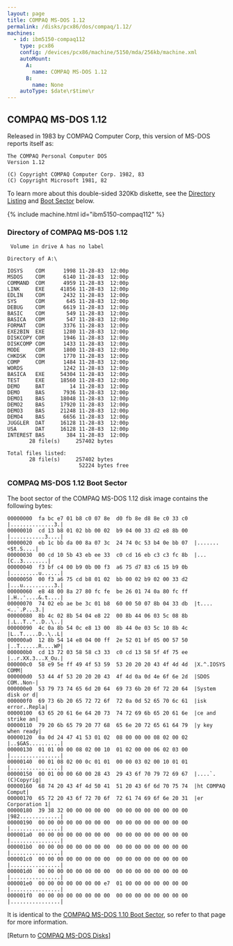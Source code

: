 ```yaml
---
layout: page
title: COMPAQ MS-DOS 1.12
permalink: /disks/pcx86/dos/compaq/1.12/
machines:
  - id: ibm5150-compaq112
    type: pcx86
    config: /devices/pcx86/machine/5150/mda/256kb/machine.xml
    autoMount:
      A:
        name: COMPAQ MS-DOS 1.12
      B:
        name: None
    autoType: $date\r$time\r
---
```


COMPAQ MS-DOS 1.12
------------------

Released in 1983 by COMPAQ Computer Corp, this version of MS-DOS reports itself as:

	The COMPAQ Personal Computer DOS
	Version 1.12
	
	(C) Copyright COMPAQ Computer Corp. 1982, 83
	(C) Copyright Microsoft 1981, 82

To learn more about this double-sided 320Kb diskette, see the
[Directory Listing](#directory-of-compaq-ms-dos-112) and [Boot Sector](#compaq-ms-dos-112-boot-sector) below.

{% include machine.html id="ibm5150-compaq112" %}

### Directory of COMPAQ MS-DOS 1.12

	 Volume in drive A has no label

	Directory of A:\

	IOSYS    COM      1998 11-28-83  12:00p
	MSDOS    COM      6140 11-28-83  12:00p
	COMMAND  COM      4959 11-28-83  12:00p
	LINK     EXE     41856 11-28-83  12:00p
	EDLIN    COM      2432 11-28-83  12:00p
	SYS      COM       645 11-28-83  12:00p
	DEBUG    COM      6619 11-28-83  12:00p
	BASIC    COM       549 11-28-83  12:00p
	BASICA   COM       547 11-28-83  12:00p
	FORMAT   COM      3376 11-28-83  12:00p
	EXE2BIN  EXE      1280 11-28-83  12:00p
	DISKCOPY COM      1946 11-28-83  12:00p
	DISKCOMP COM      1433 11-28-83  12:00p
	MODE     COM      1800 11-28-83  12:00p
	CHKDSK   COM      1770 11-28-83  12:00p
	COMP     COM      1484 11-28-83  12:00p
	WORDS             1242 11-28-83  12:00p
	BASICA   EXE     54304 11-28-83  12:00p
	TEST     EXE     18560 11-28-83  12:00p
	DEMO     BAT        14 11-28-83  12:00p
	DEMO     BAS      7936 11-28-83  12:00p
	DEMO1    BAS     18048 11-28-83  12:00p
	DEMO2    BAS     17920 11-28-83  12:00p
	DEMO3    BAS     21248 11-28-83  12:00p
	DEMO4    BAS      6656 11-28-83  12:00p
	JUGGLER  DAT     16128 11-28-83  12:00p
	USA      DAT     16128 11-28-83  12:00p
	INTEREST BAS       384 11-28-83  12:00p
	       28 file(s)     257402 bytes

	Total files listed:
	       28 file(s)     257402 bytes
	                       52224 bytes free

### COMPAQ MS-DOS 1.12 Boot Sector

The boot sector of the COMPAQ MS-DOS 1.12 disk image contains the following bytes:

	00000000  fa bc e7 01 b8 c0 07 8e  d0 fb 8e d8 8e c0 33 c0  |..............3.|
	00000010  cd 13 b8 01 02 bb 00 02  b9 04 00 33 d2 e8 8b 00  |...........3....|
	00000020  eb 1c bb da 00 8a 07 3c  24 74 0c 53 b4 0e bb 07  |.......<$t.S....|
	00000030  00 cd 10 5b 43 eb ee 33  c0 cd 16 eb c3 c3 fc 8b  |...[C..3........|
	00000040  f3 bf c4 00 b9 0b 00 f3  a6 75 d7 83 c6 15 b9 0b  |.........u......|
	00000050  00 f3 a6 75 cd b8 01 02  bb 00 02 b9 02 00 33 d2  |...u..........3.|
	00000060  e8 48 00 8a 27 80 fc fe  be 26 01 74 0a 80 fc ff  |.H..'....&.t....|
	00000070  74 02 eb ae be 3c 01 b8  60 00 50 07 8b 04 33 db  |t....<..`.P...3.|
	00000080  8b 4c 02 8b 54 04 e8 22  00 8b 44 06 03 5c 08 8b  |.L..T.."..D..\..|
	00000090  4c 0a 8b 54 0c e8 13 00  8b 44 0e 03 5c 10 8b 4c  |L..T.....D..\..L|
	000000a0  12 8b 54 14 e8 04 00 ff  2e 52 01 bf 05 00 57 50  |..T......R....WP|
	000000b0  cd 13 72 03 58 58 c3 33  c0 cd 13 58 5f 4f 75 ee  |..r.XX.3...X_Ou.|
	000000c0  58 e9 5e ff 49 4f 53 59  53 20 20 20 43 4f 4d 4d  |X.^.IOSYS   COMM|
	000000d0  53 44 4f 53 20 20 20 43  4f 4d 0a 0d 4e 6f 6e 2d  |SDOS   COM..Non-|
	000000e0  53 79 73 74 65 6d 20 64  69 73 6b 20 6f 72 20 64  |System disk or d|
	000000f0  69 73 6b 20 65 72 72 6f  72 0a 0d 52 65 70 6c 61  |isk error..Repla|
	00000100  63 65 20 61 6e 64 20 73  74 72 69 6b 65 20 61 6e  |ce and strike an|
	00000110  79 20 6b 65 79 20 77 68  65 6e 20 72 65 61 64 79  |y key when ready|
	00000120  0a 0d 24 47 41 53 01 02  08 00 00 00 08 02 00 02  |..$GAS..........|
	00000130  01 01 00 00 08 02 00 10  01 02 00 00 06 02 03 00  |................|
	00000140  00 01 08 02 00 0c 01 01  00 00 03 02 00 10 01 01  |................|
	00000150  00 01 00 00 60 00 28 43  29 43 6f 70 79 72 69 67  |....`.(C)Copyrig|
	00000160  68 74 20 43 4f 4d 50 41  51 20 43 6f 6d 70 75 74  |ht COMPAQ Comput|
	00000170  65 72 20 43 6f 72 70 6f  72 61 74 69 6f 6e 20 31  |er Corporation 1|
	00000180  39 38 32 00 00 00 00 00  00 00 00 00 00 00 00 00  |982.............|
	00000190  00 00 00 00 00 00 00 00  00 00 00 00 00 00 00 00  |................|
	000001a0  00 00 00 00 00 00 00 00  00 00 00 00 00 00 00 00  |................|
	000001b0  00 00 00 00 00 00 00 00  00 00 00 00 00 00 00 00  |................|
	000001c0  00 00 00 00 00 00 00 00  00 00 00 00 00 00 00 00  |................|
	000001d0  00 00 00 00 00 00 00 00  00 00 00 00 00 00 00 00  |................|
	000001e0  00 00 00 00 00 00 00 e7  01 00 00 00 00 00 00 00  |................|
	000001f0  00 00 00 00 00 00 00 00  00 00 00 00 00 00 00 00  |................|

It is identical to the [COMPAQ MS-DOS 1.10 Boot Sector](../1.10/#compaq-ms-dos-110-boot-sector),
so refer to that page for more information.

[Return to [COMPAQ MS-DOS Disks](/disks/pcx86/dos/compaq/)]
